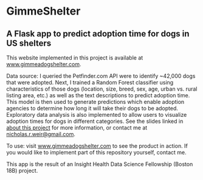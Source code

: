 # GimmeShelter
## A Flask app to predict adoption time for dogs in US shelters

This website implemented in this project is available at www.gimmeadogshelter.com.

Data source: I queried the Petfinder.com API were to identify ~42,000 dogs that were adopted. Next,  I trained a Random Forest classifier using characteristics of those dogs (location, size, breed, sex, age, urban vs. rural listing area, etc.) as well as the text descriptions to predict adoption time. This model is then used to generate predictions which enable adoption agencies to determine how long it will take their dogs to be adopted. Exploratory data analysis is also implemented to allow users to visualize adoption times for dogs in different categories. See the slides linked in [about this project](www.gimmeadogshelter.com/about) for more information, or contact me at nicholas.r.weir@gmail.com.

To use: visit www.gimmeadogshelter.com to see the product in action. If you would like to implement part of this repository yourself, contact me.

This app is the result of an Insight Health Data Science Fellowship (Boston 18B) project.
